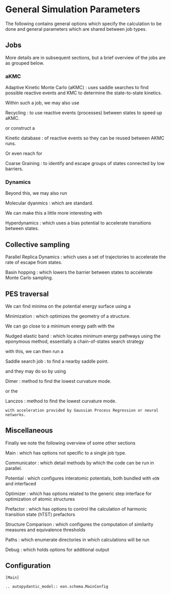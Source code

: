 # General Simulation Parameters

The following contains general options which specify the calculation to be done
and general parameters which are shared between job types.

## Jobs

More details are in subsequent sections, but a brief overview of the jobs are as
grouped below.

### aKMC

Adaptive Kinetic Monte Carlo (aKMC)
: uses saddle searches to find possible reactive events and KMC to determine the state-to-state kinetics.

Within such a job, we may also use

Recycling
: to use reactive events (processes) between states to speed up aKMC.

or construct a

Kinetic database
: of reactive events so they can be reused between AKMC runs.

Or even reach for

Coarse Graining
: to identify and escape groups of states connected by low barriers.

### Dynamics

Beyond this, we may also run

Molecular dyanmics
: which are standard.

We can make this a little more interesting with

Hyperdynamics
: which uses a bias potential to accelerate transitions between states.

## Collective sampling

Parallel Replica Dynamics
: which uses a set of trajectories to accelerate the rate of escape from states.

Basin hopping
: which lowers the barrier between states to accelerate Monte Carlo sampling.

## PES traversal

We can find minima on the potential energy surface using a

Minimization
: which optimizes the geometry of a structure.

We can go close to a minimum energy path with the

Nudged elastic band
: which locates minimum energy pathways using the eponymous method, essentially a chain-of-states search strategy

with this, we can then run a

Saddle search job
: to find a nearby saddle point.

and they may do so by using

Dimer
: method to find the lowest curvature mode.

or the

Lanczos
: method to find the lowest curvature mode.

```{versionadded} 2.1_TBA
with acceleration provided by Gaussian Process Regression or neural networks.
```

## Miscellaneous

Finally we note the following overview of some other sections 

Main
: which has options not specific to a single job type.

Communicator
: which detail methods by which the code can be run in parallel.

Potential
: which configures interatomic potentials, both bundled with `eON` and interfaced

Optimizer
: which has options related to the generic step interface for optimization of atomic structures

Prefactor
: which has options to control the calculation of harmonic transition state (hTST) prefactors

Structure Comparison
: which configures the computation of similarity measures and equivalence thresholds

Paths
: which enumerate directories in which calculations will be run

Debug
: which holds options for additional output

## Configuration

```{code-block} ini
[Main]
```

```{eval-rst}
.. autopydantic_model:: eon.schema.MainConfig
```

